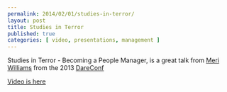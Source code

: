 ```yaml
---
permalink: 2014/02/01/studies-in-terror/
layout: post
title: Studies in Terror
published: true
categories: [ video, presentations, management ]
---
```


Studies in Terror - Becoming a People Manager, is a great talk from [Meri Williams](http://www.twitter.com/@geekmanager)
from the 2013 [DareConf](http://2013.dareconf.com/)

[Video is here](http://2013.dareconf.com/videos/williams-m)


